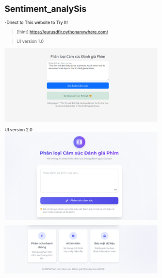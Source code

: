 # Sentiment_analySis

-Direct to This website to Try It!

> [!hint] https://eurusdfir.pythonanywhere.com/

> UI version 1.0

![alt text](image.png)

UI version 2.0
![alt text](image-1.png)

![alt text](image-2.png)


